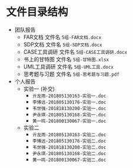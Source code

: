 # 文件目录结构

- 团队报告
  - FAR文档 文件名 `5组-FAR文档.docx`
  - SDP文档 文件名 `5组-SDP文档.docx`
  - CASE工具调研 文件名 `5组-CASE工具调研.docx`
  - 书上的甘特图 文件名 `5组-甘特图.xlsx`
  - UML工具调研 文件名 `5组-UML工具.docx`
  - 思考题与习题 文件名 `5组-思考题与习题.pdf`
- 个人报告
  - 实验一 (补交)
    - `亓龙雨-201805130163-实验一.doc`
    - `李博远-201805130176-实验一.doc`
    - `韦世强-201818130200-实验一.doc`
    - `尹永琪-201805130168-实验一.doc`
    - `黄一鸣-201800130067-实验一.doc`
  - 实验二
    - `亓龙雨-201805130163-实验二.doc`
    - `李博远-201805130176-实验二.doc`
    - `韦世强-201818130200-实验二.doc`
    - `尹永琪-201805130168-实验二.doc`
    - `黄一鸣-201800130067-实验二.doc`
